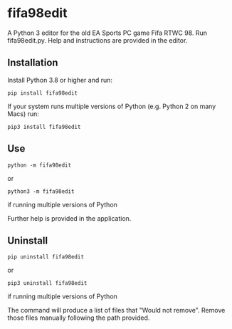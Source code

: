 # fifa98edit
A Python 3 editor for the old EA Sports PC game Fifa RTWC 98.
Run fifa98edit.py. Help and instructions are provided in the editor.

## Installation
Install Python 3.8 or higher and run:

    pip install fifa98edit

If your system runs multiple versions of Python (e.g. Python 2 on many Macs) run:

    pip3 install fifa98edit

## Use
    python -m fifa98edit
or
    
    python3 -m fifa98edit 
if running multiple versions of Python

Further help is provided in the application.

## Uninstall
    pip uninstall fifa98edit
or
    
    pip3 uninstall fifa98edit
if running multiple versions of Python

The command will produce a list of files that "Would not remove". Remove those files manually following the path provided.
